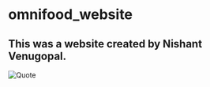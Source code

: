 # omnifood_website
## This was a website created by Nishant Venugopal. 

![Quote](https://github-readme-quotes.herokuapp.com/quote?theme=dark)
